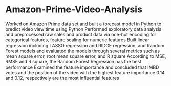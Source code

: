 # Amazon-Prime-Video-Analysis
Worked on Amazon Prime data set and built a forecast model in Python to predict video view time using Python
Performed exploratory data analysis and preprocessed raw sales and product data via one-hot encoding for categorical features, feature scaling for numeric features 
Built linear regression including LASSO regression and RIDGE regression, and Random Forest models and evaluated the models through several metrics such as mean square error, root mean square error, and R square
According to MSE, RMSE and R square, the Random Forest Regression has the best performance
Examined the feature importance and concluded that IMBD votes and the position of the video with the highest feature importance 0.14 and 0.12, respectively are the most influential features 
